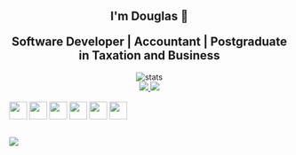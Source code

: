 <h2 align="center">I'm Douglas 👋 </p>Software Developer | Accountant | Postgraduate in Taxation and Business</h2>


<!-- Most Used Lenguage Stats -->
<div align="center">
  <img src="https://github-readme-stats.vercel.app/api/top-langs/?username=douglimaonline&layout=donut&theme=transparent&hide_border=true&title_color=d9d8d3" alt="stats"><br />
</div>


<!-- Repositories -->
<div align="center"<br>
  <a href="https://douglimaonline.github.io/meu-site" target="_blank">
  <img src="https://github-readme-stats.vercel.app/api/pin/?username=douglimaonline&repo=meu-site&theme=transparent&title_color=d9d8d3&hide_border=true" />
</a>
<a href="https://github.com/douglimaonline/Csharp" target="_blank">
  <img src="https://github-readme-stats.vercel.app/api/pin/?username=douglimaonline&repo=Csharp&theme=transparent&title_color=d9d8d3&hide_border=true" />
</a>
</div>

<!-- DevIcons -->
<div align="end" style="display: inline-block;"><br>
<img height="32" width="32" src="https://cdn.jsdelivr.net/gh/devicons/devicon/icons/csharp/csharp-original.svg" />
<img height="32" width="32" src="https://cdn.jsdelivr.net/gh/devicons/devicon/icons/python/python-original.svg" />
<img height="32" width="32" src="https://cdn.jsdelivr.net/gh/devicons/devicon/icons/javascript/javascript-original.svg" />
<img height="32" width="32" src="https://cdn.jsdelivr.net/gh/devicons/devicon/icons/html5/html5-plain.svg" />
<img height="32" width="32" src="https://cdn.jsdelivr.net/gh/devicons/devicon/icons/css3/css3-original.svg" />
<img height="32" width="32" src="https://cdn.jsdelivr.net/gh/devicons/devicon/icons/bootstrap/bootstrap-original.svg" />
</div>

##
<!-- Profile Counter -->
<img align="start" src="https://komarev.com/ghpvc/?username=douglimaonline&color=grey">
